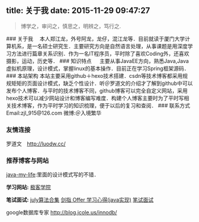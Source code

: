 title: 关于我
date: 2015-11-29 09:47:27
---
<blockquote class="blockquote-center">
博学之，审问之，慎思之，明辨之，笃行之.
</blockquote>
### 关于我
　本人郑江龙，外号阿龙，龙仔，混江龙等．目前就读于厦门大学计算机系，是一名硕士研究生．主要研究方向是自然语言处理，从事课题是用深度学习方法进行篇章关系识别．作为一名IT程序员，平时除了喜欢Coding外，还喜欢摄影，运动，历史等．
### 知识特点 　
主要从事JavaEE方向，熟悉Java,Java虚拟机原理，设计模式，掌握linux的基本操作．目前正在学习Spring框架源码．
### 本站架构
本站主要采用github＋hexo技术搭建．csdn等技术博客都采用规规矩矩的页面设计模式，缺乏个性设计．听＠罗道文的介绍才了解到github中可以发布个人博客．与平时的技术博客不同，github博客可以完全自定义网站，采用hexo技术可以减少网站设计和博客编写难度．构建个人博客主要时为了平时写相关技术博客，作为平时学习的知识梳理，便于以后的复习和查阅．
### 联系方式
Email:zjl_915@126.com
微博:＠入境繁华

### 友情连接
罗道文　<a href="http://luodw.cc/">http://luodw.cc/</a>
### 推荐博客与网站

<a href="http://www.cnblogs.com/java-my-life/">java-my-life</a>:里面的设计模式写的不错．

**学习网站:**
<a href="http://wiki.jikexueyuan.com/list/back-end/">极客学院</a>

**笔试面试:**
<a href="http://blog.csdn.net/v_july_v/article/details/6543438/">july算法合集</a>
<a href="http://wiki.jikexueyuan.com/project/for-offer/question-thirteen.html">剑指 Offer 学习心得(java实现)</a>
<a href="http://wiki.jikexueyuan.com/list/written-interview/">笔试面试</a>

google数据库专家 http://blog.jcole.us/innodb/
